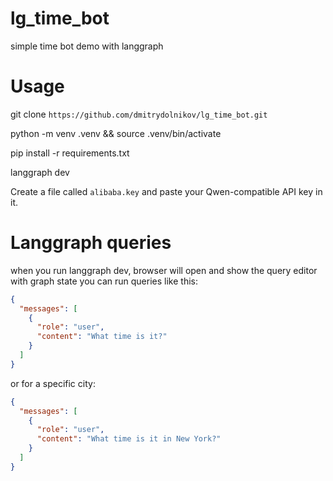 # lg_time_bot
simple time bot demo with langgraph
# Usage
git clone ```https://github.com/dmitrydolnikov/lg_time_bot.git```

python -m venv .venv && source .venv/bin/activate

pip install -r requirements.txt

langgraph dev

Create a file called `alibaba.key` and paste your Qwen-compatible API key in it.

# Langgraph queries
when you run langgraph dev, browser will open and show the query editor with graph state
you can run queries like this:
```json 
{
  "messages": [
    {
      "role": "user",
      "content": "What time is it?"
    }
  ]
}
```
or for a specific city:
```json 
{
  "messages": [
    {
      "role": "user",
      "content": "What time is it in New York?"
    }
  ]
}
```